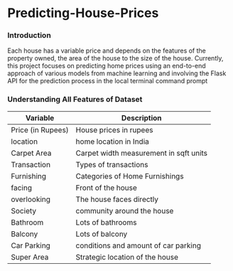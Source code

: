 # Predicting-House-Prices
### Introduction
Each house has a variable price and depends on the features of the property owned, the area of the house to the size of the house. Currently, this project focuses on predicting home prices using an end-to-end approach of various models from machine learning and involving the Flask API for the prediction process in the local terminal command prompt

### Understanding All Features of Dataset
| Variable          | Description                                                |
|-------------------|------------------------------------------------------------|
| Price (in Rupees) | House prices in rupees                                     |
| location          | home location in India                                     |
| Carpet Area       | Carpet width measurement in sqft units                     |
| Transaction       | Types of transactions                                      |
| Furnishing        | Categories of Home Furnishings                             |   
| facing            | Front of the house                                         |
| overlooking       | The house faces directly                                   |
| Society           | community around the house                                 |
| Bathroom          | Lots of bathrooms                                          |
| Balcony           | Lots of balcony                                            |
| Car Parking       | conditions and amount of car parking                       |
| Super Area        | Strategic location of the house                            |                                         
